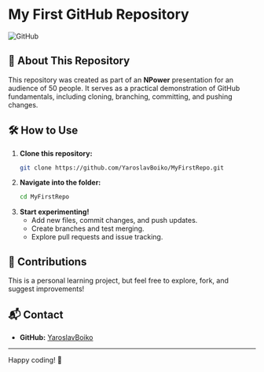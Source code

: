 # My First GitHub Repository

![GitHub](https://img.shields.io/badge/GitHub-Repository-blue)

## 🎯 About This Repository
This repository was created as part of an **NPower** presentation for an audience of 50 people. It serves as a practical demonstration of GitHub fundamentals, including cloning, branching, committing, and pushing changes.

## 🛠 How to Use

1. **Clone this repository:**
   ```sh
   git clone https://github.com/YaroslavBoiko/MyFirstRepo.git
   ```
2. **Navigate into the folder:**
   ```sh
   cd MyFirstRepo
   ```
3. **Start experimenting!**
   - Add new files, commit changes, and push updates.
   - Create branches and test merging.
   - Explore pull requests and issue tracking.

## 🤝 Contributions
This is a personal learning project, but feel free to explore, fork, and suggest improvements!

## 📬 Contact
- **GitHub:** [YaroslavBoiko](https://github.com/YaroslavBoiko)

---

Happy coding! 🚀
